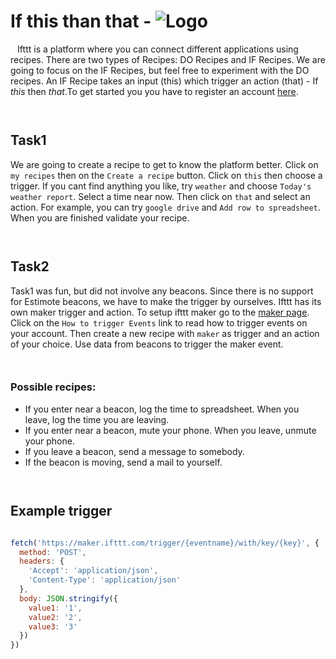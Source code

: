 # If this than that - ![Logo](https://assets.ifttt.com/assets/v2/ifttt-logo-1d341126b2a8e80318c2a5ef64e7cb1c.svg)
` `
Ifttt is a platform where you can connect different applications using recipes. There are two types of Recipes: DO Recipes and IF Recipes. We are going to focus on the IF Recipes, but feel free to experiment with the DO recipes. An IF Recipe takes an input (this) which trigger an action (that) - If *this* then *that*.To get started you you have to register an account [here](https://ifttt.com/join).

` `
## Task1
We are going to create a recipe to get to know the platform better. Click on `my recipes` then on the `Create a recipe` button. Click on `this` then choose a trigger. If you cant find anything you like, try `weather` and choose `Today's weather report`. Select a time near now. Then click on `that` and select an action. For example, you can try `google drive` and `Add row to spreadsheet`. When you are finished validate your recipe.

` `
## Task2
Task1 was fun, but did not involve any beacons. Since there is no support for Estimote beacons, we have to make the trigger by ourselves. Ifttt has its own maker trigger and action. To setup ifttt maker go to the [maker page](https://ifttt.com/maker). Click on the `How to trigger Events` link to read how to trigger events on your account.
Then create a new recipe with `maker` as trigger and an action of your choice. Use data from beacons to trigger the maker event.

` `
### Possible recipes:
- If you enter near a beacon, log the time to spreadsheet. When you leave, log the time you are leaving.
- If you enter near a beacon, mute your phone. When you leave, unmute your phone.
- If you leave a beacon, send a message to somebody.
- If the beacon is moving, send a mail to yourself.

` `
## Example trigger

```js

fetch('https://maker.ifttt.com/trigger/{eventname}/with/key/{key}', {
  method: 'POST',
  headers: {
    'Accept': 'application/json',
    'Content-Type': 'application/json'
  },
  body: JSON.stringify({
    value1: '1',
    value2: '2',
    value3: '3'
  })
})

```
